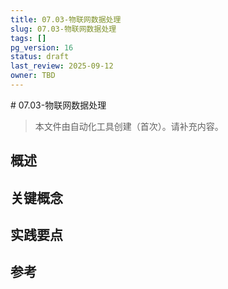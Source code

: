 ```yaml
---
title: 07.03-物联网数据处理
slug: 07.03-物联网数据处理
tags: []
pg_version: 16
status: draft
last_review: 2025-09-12
owner: TBD
---
```


﻿# 07.03-物联网数据处理

> 本文件由自动化工具创建（首次）。请补充内容。

## 概述

## 关键概念

## 实践要点

## 参考
